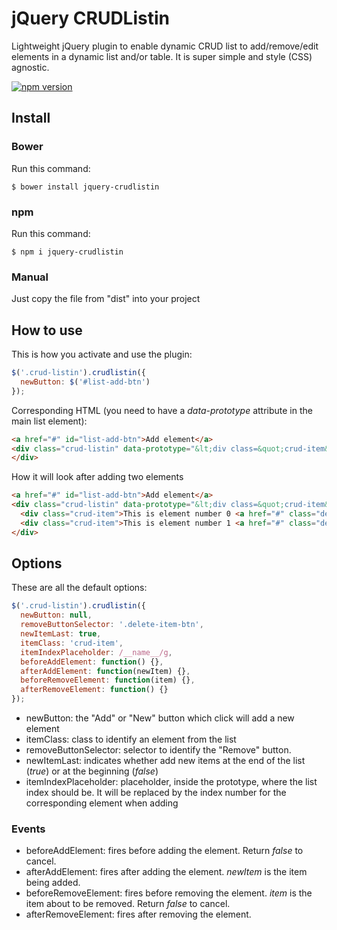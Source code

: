 # jQuery CRUDListin

Lightweight jQuery plugin to enable dynamic CRUD list to add/remove/edit elements in a dynamic list and/or table. It is super simple and style (CSS) agnostic.

[![npm version](https://badge.fury.io/js/jquery-crudlistin.svg)](https://badge.fury.io/js/jquery-crudlistin)

## Install

### Bower
Run this command:
```
$ bower install jquery-crudlistin
```

### npm
Run this command:
```
$ npm i jquery-crudlistin
```

### Manual
Just copy the file from "dist" into your project

## How to use
This is how you activate and use the plugin:
```javascript
$('.crud-listin').crudlistin({
  newButton: $('#list-add-btn')
});
```
Corresponding HTML (you need to have a *data-prototype* attribute in the main list element):
```html
<a href="#" id="list-add-btn">Add element</a>
<div class="crud-listin" data-prototype="&lt;div class=&quot;crud-item&quot;&gt;This is element number __name__ &lt;a href=&quot;#&quot; class=&quot;delete-item-btn&quot;&gt;Remove&lt;/a&gt;&lt;/div&gt;">
</div>
```
How it will look after adding two elements
```html
<a href="#" id="list-add-btn">Add element</a>
<div class="crud-listin" data-prototype="&lt;div class=&quot;crud-item&quot;&gt;This is element number __name__ &lt;a href=&quot;#&quot; class=&quot;delete-item-btn&quot;&gt;Remove&lt;/a&gt;&lt;/div&gt;">
  <div class="crud-item">This is element number 0 <a href="#" class="delete-item-btn">Remove</a></div>
  <div class="crud-item">This is element number 1 <a href="#" class="delete-item-btn">Remove</a></div>
</div>
```

## Options
These are all the default options:
```javascript
$('.crud-listin').crudlistin({
  newButton: null,
  removeButtonSelector: '.delete-item-btn',
  newItemLast: true,
  itemClass: 'crud-item',
  itemIndexPlaceholder: /__name__/g,
  beforeAddElement: function() {},
  afterAddElement: function(newItem) {},
  beforeRemoveElement: function(item) {},
  afterRemoveElement: function() {}
});
```

- newButton: the "Add" or "New" button which click will add a new element
- itemClass: class to identify an element from the list
- removeButtonSelector: selector to identify the "Remove" button.
- newItemLast: indicates whether add new items at the end of the list (*true*) or at the beginning (*false*)
- itemIndexPlaceholder: placeholder, inside the prototype, where the list index should be. It will be replaced by the index number for the corresponding element when adding

### Events
- beforeAddElement: fires before adding the element. Return *false* to cancel.
- afterAddElement: fires after adding the element. *newItem* is the item being added.
- beforeRemoveElement: fires before removing the element. *item* is the item about to be removed. Return *false* to cancel.
- afterRemoveElement: fires after removing the element.

